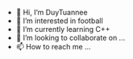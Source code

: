 - 👋 Hi, I’m DuyTuannee
- 👀 I’m interested in football
- 🌱 I’m currently learning C++
- 💞️ I’m looking to collaborate on ...
- 📫 How to reach me ...

<!---
tuanhust2111/tuanhust2111 is a ✨ special ✨ repository because its `README.md` (this file) appears on your GitHub profile.
You can click the Preview link to take a look at your changes.
--->
